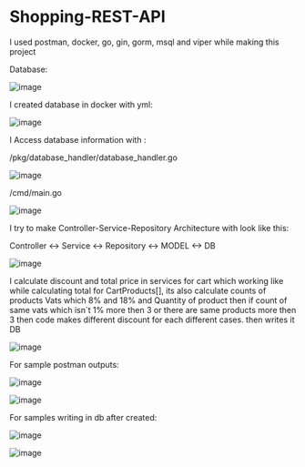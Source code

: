 # Shopping-REST-API

I used postman, docker, go, gin, gorm, msql and viper while making this project

Database:

![image](https://user-images.githubusercontent.com/81988377/183520930-c1e0c408-f0fd-4809-8c53-f8545a804d2c.png)

I created database in docker with yml:

![image](https://user-images.githubusercontent.com/81988377/183522135-715dc00a-a535-4321-a240-c01ead4272f9.png)


I Access database information with :

/pkg/database_handler/database_handler.go

![image](https://user-images.githubusercontent.com/81988377/183522053-8c516c13-2205-4d91-87ad-4d51423dd45c.png)

/cmd/main.go

![image](https://user-images.githubusercontent.com/81988377/183521989-5cda8167-9d38-4503-b9ce-5a9524dcb255.png)

I try to make Controller-Service-Repository Architecture with look like this:

Controller <-> Service <-> Repository <-> MODEL <-> DB

![image](https://user-images.githubusercontent.com/81988377/183523226-aeae13a4-2a02-4182-a5c1-6427b137b132.png)

I calculate discount and total price in services for cart which working like
while calculating total for CartProducts[], its also calculate counts of products Vats which 8% and 18% and Quantity of product then if count of same vats which isn`t 1% more then 3 or there are same products more then 3 then code makes different discount for each different cases. then writes it DB 

![image](https://user-images.githubusercontent.com/81988377/183523616-9d52561c-edf2-4344-8e0c-76990524cc3b.png)

For sample postman outputs:

![image](https://user-images.githubusercontent.com/81988377/183524788-d4988764-1284-4c76-be5e-b8eba97ac75f.png)

![image](https://user-images.githubusercontent.com/81988377/183524831-6e709ab9-23a8-41c7-a953-f0b5087e83a4.png)

For samples writing in db after created:

![image](https://user-images.githubusercontent.com/81988377/183524921-65d2fc86-3aac-486b-880c-3b1d29956a0d.png)

![image](https://user-images.githubusercontent.com/81988377/183524951-575c36bb-f8e1-4f85-b723-3696c253db26.png)





